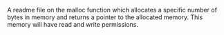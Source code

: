A readme file on the malloc function which allocates a specific number of bytes in memory and returns a pointer to the allocated memory. This memory will have read and write permissions.
